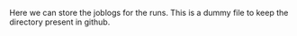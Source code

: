 Here we can store the joblogs for the runs. This is a dummy file to keep the directory present in github.

